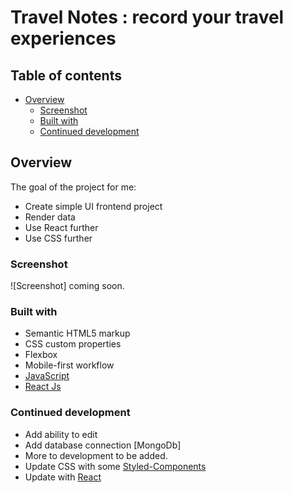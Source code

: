 # Travel Notes : record your travel experiences

## Table of contents

- [Overview](#overview)
  - [Screenshot](#screenshot)
  - [Built with](#built-with)
  - [Continued development](#continued-development)

## Overview

The goal of the project for me:

- Create simple UI frontend project
- Render data
- Use React further
- Use CSS further

### Screenshot

![Screenshot] coming soon.

### Built with

- Semantic HTML5 markup
- CSS custom properties
- Flexbox
- Mobile-first workflow
- [JavaScript](https://www.javascript.com/)
- [React Js](https://reactjs.org/)

### Continued development

- Add ability to edit
- Add database connection [MongoDb]
- More to development to be added.
- Update CSS with some [Styled-Components](https://styled-components.com/)
- Update with [React](https://reactjs.org/)
